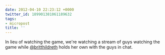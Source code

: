```yaml
---
date: 2012-04-10 22:23:12 +0000
twitter_id: 189901381061189632
tags:
- micropost
title: ''
---
```


In lieu of watching the game, we're watching a stream of guys watching the game while [@britthildreth](https://twitter.com/britthildreth) holds her own with the guys in chat.
